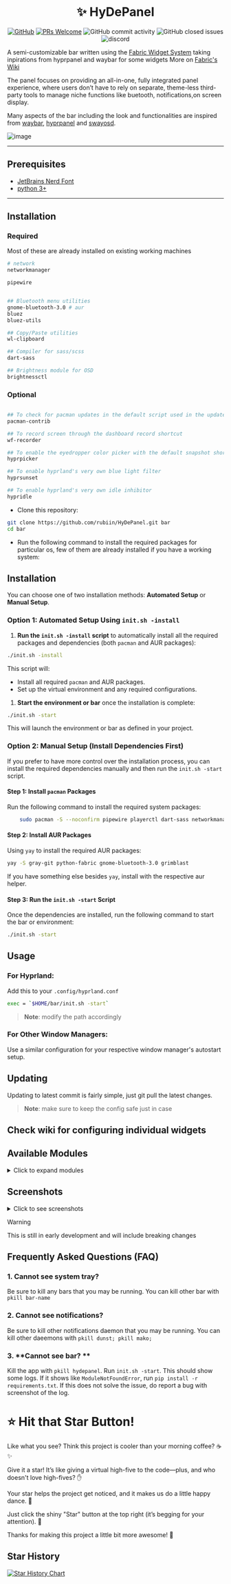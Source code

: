 <h1 align="center">✨ HyDePanel</h1>
<p align="center">
 <a href="https://github.com/rubiin/HyDePanel/blob/master/LICENSE"><img alt="GitHub" src="https://img.shields.io/github/license/rubiin/HyDePanel"></a>
  <a href='http://makeapullrequest.com'><img alt='PRs Welcome' src='https://img.shields.io/badge/PRs-welcome-brightgreen.svg?style=shields'/></a>
  <img alt="GitHub commit activity" src="https://img.shields.io/github/commit-activity/m/rubiin/HyDePanel"/>
  <img alt="GitHub closed issues" src="https://img.shields.io/github/issues-closed/rubiin/HyDePanel"/>
  <img alt="discord" src="https://img.shields.io/discord/1200448076620501063" />
</p>

A semi-customizable bar written using the [Fabric Widget System](https://github.com/Fabric-Development/fabric) taking inpirations from hyprpanel and waybar for some widgets
More on [Fabric's Wiki](https://wiki.ffpy.org)

The panel focuses on providing an all-in-one, fully integrated panel experience, where users don’t have to rely on separate, theme-less third-party tools to manage niche functions like buetooth, notifications,on screen display.

Many aspects of the bar including the look and functionalities are inspired from [waybar](https://github.com/Alexays/Waybar), [hyprpanel](https://hyprpanel.com) and [swayosd](https://github.com/ErikReider/SwayOSD).

![image](https://github.com/user-attachments/assets/9f5a0e67-9b98-4615-adcf-511a05527ec2)

---

## Prerequisites

- [JetBrains Nerd Font](https://www.nerdfonts.com)
- [python 3+](https://www.python.org/downloads/)

---

## **Installation**

### Required

Most of these are already installed on existing working machines

```sh
# network
networkmanager

pipewire


## Bluetooth menu utilities
gnome-bluetooth-3.0 # aur
bluez
bluez-utils

## Copy/Paste utilities
wl-clipboard

## Compiler for sass/scss
dart-sass

## Brightness module for OSD
brightnessctl
```

### Optional

```sh

## To check for pacman updates in the default script used in the updates module
pacman-contrib

## To record screen through the dashboard record shortcut
wf-recorder

## To enable the eyedropper color picker with the default snapshot shortcut in the dashboard
hyprpicker

## To enable hyprland's very own blue light filter
hyprsunset

## To enable hyprland's very own idle inhibitor
hypridle

```

- Clone this repository:

```sh
git clone https://github.com/rubiin/HyDePanel.git bar
cd bar
```

- Run the following command to install the required packages for particular os, few of them are already installed if you have a working system:

## Installation

You can choose one of two installation methods: **Automated Setup** or **Manual Setup**.

### Option 1: Automated Setup Using `init.sh -install`

1.  **Run the `init.sh -install` script** to automatically install all the required packages and dependencies (both `pacman` and AUR packages):

```sh
./init.sh -install
```

This script will:

- Install all required `pacman` and AUR packages.
- Set up the virtual environment and any required configurations.

1.  **Start the environment or bar** once the installation is complete:

```sh
./init.sh -start
```

This will launch the environment or bar as defined in your project.

### Option 2: Manual Setup (Install Dependencies First)

If you prefer to have more control over the installation process, you can install the required dependencies manually and then run the `init.sh -start` script.

#### Step 1: Install `pacman` Packages

Run the following command to install the required system packages:

```sh
	sudo pacman -S --noconfirm pipewire playerctl dart-sass networkmanager wl-clipboard brightnessctl pkgconf wf-recorder kitty python pacman-contrib gtk3 cairo gtk-layer-shell libgirepository gobject-introspection gobject-introspection-runtime python-pip python-gobject python-psutil python-cairo python-loguru python-setproctitle python-rlottie-python
```

#### Step 2: Install AUR Packages

Using `yay` to install the required AUR packages:

```sh
yay -S gray-git python-fabric gnome-bluetooth-3.0 grimblast
```

If you have something else besides `yay`, install with the respective aur helper.

#### Step 3: Run the `init.sh -start` Script

Once the dependencies are installed, run the following command to start the bar or environment:

```sh
./init.sh -start
```

## **Usage**

### **For Hyprland:**

Add this to your `.config/hyprland.conf`

```sh
exec = `$HOME/bar/init.sh -start`

```

> **Note**: modify the path accordingly

### **For Other Window Managers:**

Use a similar configuration for your respective window manager's autostart setup.

## Updating

Updating to latest commit is fairly simple, just git pull the latest changes.

> **Note**: make sure to keep the config safe just in case

## Check wiki for configuring individual widgets

## **Available Modules**

<details>
<summary>Click to expand modules</summary>

- battery
- bluetooth
- brightness
- clickcounter
- cpu
- workspaces
- date_menu
- hypr_idle
- hypr_sunset
- keyboard
- language
- media
- volume
- power
- ram
- recorder
- storage
- system_tray
- taskbar
- weather
- window_title
- workspace
- updates

</details>

## Screenshots

<details>
<summary>Click to see screenshots</summary>

![image](https://github.com/user-attachments/assets/4bd1fd6d-6c35-43e1-ae47-f0f76089f447)

## Notification

![image](https://github.com/user-attachments/assets/6c66b11c-6a21-4dcb-ab7f-7ed586abbf65)

## Calendar with notification panel

![image](https://github.com/user-attachments/assets/6e3ef49a-64b3-4dbd-8ccd-53430ff6ecff)

## OSD

![image](https://github.com/user-attachments/assets/25e171ff-f85e-4b62-9ed3-8e3479c2e4b4)

## Logout

![image](https://github.com/user-attachments/assets/18b5c851-4d3a-4801-b4c3-dbb555cfbae9)

</details>

> [!WARNING]
> This is still in early development and will include breaking changes

## Frequently Asked Questions (FAQ)

### 1. **Cannot see system tray?**

Be sure to kill any bars that you may be running. You can kill other bar with `pkill bar-name`

### 2. **Cannot see notifications?**

Be sure to kill other notifications daemon that you may be running. You can kill other daeemons with `pkill dunst; pkill mako;`

### 3. **Cannot see bar? **

Kill the app with `pkill hydepanel`. Run `init.sh -start`. This should show some logs. If it shows like `ModuleNotFoundError`, run `pip install -r requirements.txt`. If this does not solve the issue, do report a bug with screenshot of the log.

# ⭐ Hit that Star Button!

Like what you see? Think this project is cooler than your morning coffee? ☕✨

Give it a star! It’s like giving a virtual high-five to the code—plus, and who doesn't love high-fives? ✋

Your star helps the project get noticed, and it makes us do a little happy dance. 💃

Just click the shiny "Star" button at the top right (it’s begging for your attention). 🥳

Thanks for making this project a little bit more awesome! 🚀

## Star History

<a href="https://star-history.com/#rubiin/HyDePanel&Timeline">
 <picture>
   <source media="(prefers-color-scheme: dark)" srcset="https://api.star-history.com/svg?repos=rubiin/HyDePanel&type=Timeline&theme=dark" />
   <source media="(prefers-color-scheme: light)" srcset="https://api.star-history.com/svg?repos=rubiin/HyDePanel&type=Timeline" />
   <img alt="Star History Chart" src="https://api.star-history.com/svg?repos=rubiin/HyDePanel&type=Timeline" />
 </picture>
</a>
